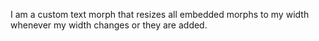 I am a custom text morph that resizes all embedded morphs to my width whenever my width changes or they are added.